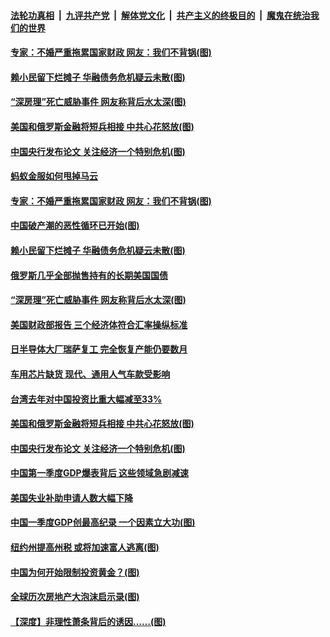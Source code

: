 

####  [法轮功真相](../../../../basic/blob/master/README.md?t=04182201) &nbsp;|&nbsp; [九评共产党](../../../../9ping.md/blob/master/README.md?t=04182201) &nbsp;|&nbsp; [解体党文化](../../../../jtdwh.md/blob/master/README.md?t=04182201)  &nbsp;|&nbsp; [共产主义的终极目的](../../../../gczydzjmd.md/blob/master/README.md?t=04182201) &nbsp;|&nbsp; [魔鬼在统治我们的世界](../../../../mgztzwmdsj.md/blob/master/README.md?t=04182201) 


#### [专家：不婚严重拖累国家财政 网友：我们不背锅(图)](../pages/p5/969077.md?t=04182201) 

#### [赖小民留下烂摊子 华融债务危机疑云未散(图)](../pages/p5/969040.md?t=04182201) 

#### [“深房理”死亡威胁事件 网友称背后水太深(图)](../pages/p5/968987.md?t=04182201) 

#### [美国和俄罗斯金融将短兵相接 中共心花怒放(图)](../pages/p5/968958.md?t=04182201) 

#### [中国央行发布论文 关注经济一个特别危机(图)](../pages/p5/968944.md?t=04182201) 

#### [蚂蚁金服如何甩掉马云](../pages/p5/969116.md?t=04182201) 


#### [专家：不婚严重拖累国家财政 网友：我们不背锅(图)](../pages/p5/969077.md?t=04182201) 

#### [中国破产潮的恶性循环已开始(图)](../pages/p5/969047.md?t=04182201) 

#### [赖小民留下烂摊子 华融债务危机疑云未散(图)](../pages/p5/969040.md?t=04182201) 

#### [俄罗斯几乎全部抛售持有的长期美国国债](../pages/p5/969032.md?t=04182201) 

#### [“深房理”死亡威胁事件 网友称背后水太深(图)](../pages/p5/968987.md?t=04182201) 

#### [美国财政部报告 三个经济体符合汇率操纵标准](../pages/p5/969031.md?t=04182201) 

#### [日半导体大厂瑞萨复工 完全恢复产能仍要数月](../pages/p5/969009.md?t=04182201) 

#### [车用芯片缺货 现代、通用人气车款受影响](../pages/p5/969007.md?t=04182201) 

#### [台湾去年对中国投资比重大幅减至33%](../pages/p5/969005.md?t=04182201) 

#### [美国和俄罗斯金融将短兵相接 中共心花怒放(图)](../pages/p5/968958.md?t=04182201) 

#### [中国央行发布论文 关注经济一个特别危机(图)](../pages/p5/968944.md?t=04182201) 

#### [中国第一季度GDP爆表背后 这些领域急剧减速](../pages/p5/968939.md?t=04182201) 

#### [美国失业补助申请人数大幅下降](../pages/p5/968938.md?t=04182201) 

#### [中国一季度GDP创最高纪录 一个因素立大功(图)](../pages/p5/968937.md?t=04182201) 

#### [纽约州提高州税 或将加速富人逃离(图)](../pages/p5/968906.md?t=04182201) 

#### [中国为何开始限制投资黄金？(图)](../pages/p5/968910.md?t=04182201) 

#### [全球历次房地产大泡沫启示录(图)](../pages/p5/968912.md?t=04182201) 

#### [【深度】非理性萧条背后的诱因……(图)](../pages/p5/968904.md?t=04182201) 

